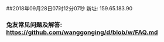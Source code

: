 ##2018年09月28日07时12分07秒 新址: 159.65.183.90
### 兔友常见问题及解答: https://github.com/wanggonging/d/blob/w/FAQ.md
